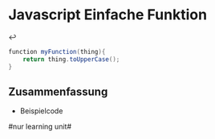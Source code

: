 # Javascript Einfache Funktion
↩️

```java
function myFunction(thing){
    return thing.toUpperCase();
}
```

## Zusammenfassung
- Beispielcode

#nur learning unit#